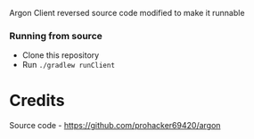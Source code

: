 Argon Client reversed source code modified to make it runnable

### Running from source
- Clone this repository
- Run `./gradlew runClient`

# Credits
Source code - https://github.com/prohacker69420/argon
